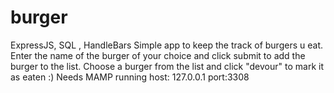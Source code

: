 # burger
ExpressJS, SQL , HandleBars
Simple app to keep the  track of burgers u eat.
Enter the name of the burger of your choice and click submit to add the burger to the list. Choose a burger from the list and click "devour" to mark it as eaten :)
Needs MAMP running  host: 127.0.0.1  port:3308
